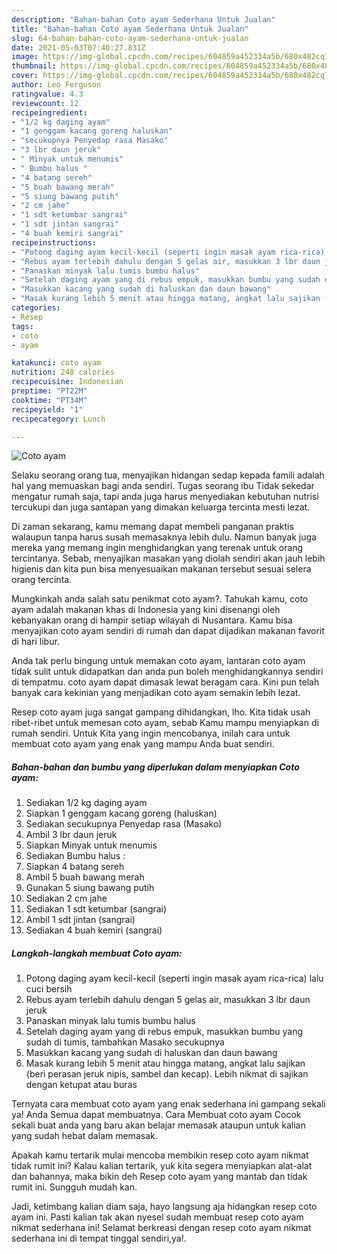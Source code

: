 ```yaml
---
description: "Bahan-bahan Coto ayam Sederhana Untuk Jualan"
title: "Bahan-bahan Coto ayam Sederhana Untuk Jualan"
slug: 64-bahan-bahan-coto-ayam-sederhana-untuk-jualan
date: 2021-05-03T07:40:27.831Z
image: https://img-global.cpcdn.com/recipes/604859a452334a5b/680x482cq70/coto-ayam-foto-resep-utama.jpg
thumbnail: https://img-global.cpcdn.com/recipes/604859a452334a5b/680x482cq70/coto-ayam-foto-resep-utama.jpg
cover: https://img-global.cpcdn.com/recipes/604859a452334a5b/680x482cq70/coto-ayam-foto-resep-utama.jpg
author: Leo Ferguson
ratingvalue: 4.3
reviewcount: 12
recipeingredient:
- "1/2 kg daging ayam"
- "1 genggam kacang goreng haluskan"
- "secukupnya Penyedap rasa Masako"
- "3 lbr daun jeruk"
- " Minyak untuk menumis"
- " Bumbu halus "
- "4 batang sereh"
- "5 buah bawang merah"
- "5 siung bawang putih"
- "2 cm jahe"
- "1 sdt ketumbar sangrai"
- "1 sdt jintan sangrai"
- "4 buah kemiri sangrai"
recipeinstructions:
- "Potong daging ayam kecil-kecil (seperti ingin masak ayam rica-rica) lalu cuci bersih"
- "Rebus ayam terlebih dahulu dengan 5 gelas air, masukkan 3 lbr daun jeruk"
- "Panaskan minyak lalu tumis bumbu halus"
- "Setelah daging ayam yang di rebus empuk, masukkan bumbu yang sudah di tumis, tambahkan Masako secukupnya"
- "Masukkan kacang yang sudah di haluskan dan daun bawang"
- "Masak kurang lebih 5 menit atau hingga matang, angkat lalu sajikan (beri perasan jeruk nipis, sambel dan kecap). Lebih nikmat di sajikan dengan ketupat atau buras"
categories:
- Resep
tags:
- coto
- ayam

katakunci: coto ayam 
nutrition: 248 calories
recipecuisine: Indonesian
preptime: "PT22M"
cooktime: "PT34M"
recipeyield: "1"
recipecategory: Lunch

---
```



![Coto ayam](https://img-global.cpcdn.com/recipes/604859a452334a5b/680x482cq70/coto-ayam-foto-resep-utama.jpg)

Selaku seorang orang tua, menyajikan hidangan sedap kepada famili adalah hal yang memuaskan bagi anda sendiri. Tugas seorang ibu Tidak sekedar mengatur rumah saja, tapi anda juga harus menyediakan kebutuhan nutrisi tercukupi dan juga santapan yang dimakan keluarga tercinta mesti lezat.

Di zaman  sekarang, kamu memang dapat membeli panganan praktis walaupun tanpa harus susah memasaknya lebih dulu. Namun banyak juga mereka yang memang ingin menghidangkan yang terenak untuk orang tercintanya. Sebab, menyajikan masakan yang diolah sendiri akan jauh lebih higienis dan kita pun bisa menyesuaikan makanan tersebut sesuai selera orang tercinta. 



Mungkinkah anda salah satu penikmat coto ayam?. Tahukah kamu, coto ayam adalah makanan khas di Indonesia yang kini disenangi oleh kebanyakan orang di hampir setiap wilayah di Nusantara. Kamu bisa menyajikan coto ayam sendiri di rumah dan dapat dijadikan makanan favorit di hari libur.

Anda tak perlu bingung untuk memakan coto ayam, lantaran coto ayam tidak sulit untuk didapatkan dan anda pun boleh menghidangkannya sendiri di tempatmu. coto ayam dapat dimasak lewat beragam cara. Kini pun telah banyak cara kekinian yang menjadikan coto ayam semakin lebih lezat.

Resep coto ayam juga sangat gampang dihidangkan, lho. Kita tidak usah ribet-ribet untuk memesan coto ayam, sebab Kamu mampu menyiapkan di rumah sendiri. Untuk Kita yang ingin mencobanya, inilah cara untuk membuat coto ayam yang enak yang mampu Anda buat sendiri.

<!--inarticleads1-->

##### Bahan-bahan dan bumbu yang diperlukan dalam menyiapkan Coto ayam:

1. Sediakan 1/2 kg daging ayam
1. Siapkan 1 genggam kacang goreng (haluskan)
1. Sediakan secukupnya Penyedap rasa (Masako)
1. Ambil 3 lbr daun jeruk
1. Siapkan  Minyak untuk menumis
1. Sediakan  Bumbu halus :
1. Siapkan 4 batang sereh
1. Ambil 5 buah bawang merah
1. Gunakan 5 siung bawang putih
1. Sediakan 2 cm jahe
1. Sediakan 1 sdt ketumbar (sangrai)
1. Ambil 1 sdt jintan (sangrai)
1. Sediakan 4 buah kemiri (sangrai)




<!--inarticleads2-->

##### Langkah-langkah membuat Coto ayam:

1. Potong daging ayam kecil-kecil (seperti ingin masak ayam rica-rica) lalu cuci bersih
1. Rebus ayam terlebih dahulu dengan 5 gelas air, masukkan 3 lbr daun jeruk
1. Panaskan minyak lalu tumis bumbu halus
1. Setelah daging ayam yang di rebus empuk, masukkan bumbu yang sudah di tumis, tambahkan Masako secukupnya
1. Masukkan kacang yang sudah di haluskan dan daun bawang
1. Masak kurang lebih 5 menit atau hingga matang, angkat lalu sajikan (beri perasan jeruk nipis, sambel dan kecap). Lebih nikmat di sajikan dengan ketupat atau buras




Ternyata cara membuat coto ayam yang enak sederhana ini gampang sekali ya! Anda Semua dapat membuatnya. Cara Membuat coto ayam Cocok sekali buat anda yang baru akan belajar memasak ataupun untuk kalian yang sudah hebat dalam memasak.

Apakah kamu tertarik mulai mencoba membikin resep coto ayam nikmat tidak rumit ini? Kalau kalian tertarik, yuk kita segera menyiapkan alat-alat dan bahannya, maka bikin deh Resep coto ayam yang mantab dan tidak rumit ini. Sungguh mudah kan. 

Jadi, ketimbang kalian diam saja, hayo langsung aja hidangkan resep coto ayam ini. Pasti kalian tak akan nyesel sudah membuat resep coto ayam nikmat sederhana ini! Selamat berkreasi dengan resep coto ayam nikmat sederhana ini di tempat tinggal sendiri,ya!.

